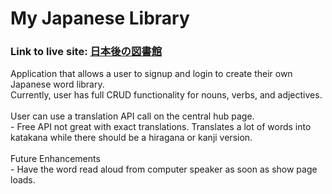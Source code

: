 # My Japanese Library

### Link to live site: [日本後の図書館](https://my-japanese-library.herokuapp.com/)



Application that allows a user to signup and login to create their own Japanese word library.<br>
Currently, user has full CRUD functionality for nouns, verbs, and adjectives.<br><br>
User can use a translation API call on the central hub page.<br>
    - Free API not great with exact translations. Translates a lot of words into katakana while there should be a hiragana or kanji version.<br><br>
Future Enhancements<br>
    - Have the word read aloud from computer speaker as soon as show page loads.